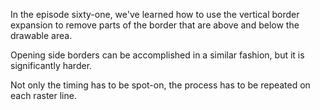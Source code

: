 In the episode sixty-one, we've learned how to use the vertical border expansion to remove parts of the border that are above and below the drawable area.

Opening side borders can be accomplished in a similar fashion, but it is significantly harder.

Not only the timing has to be spot-on, the process has to be repeated on each raster line.
